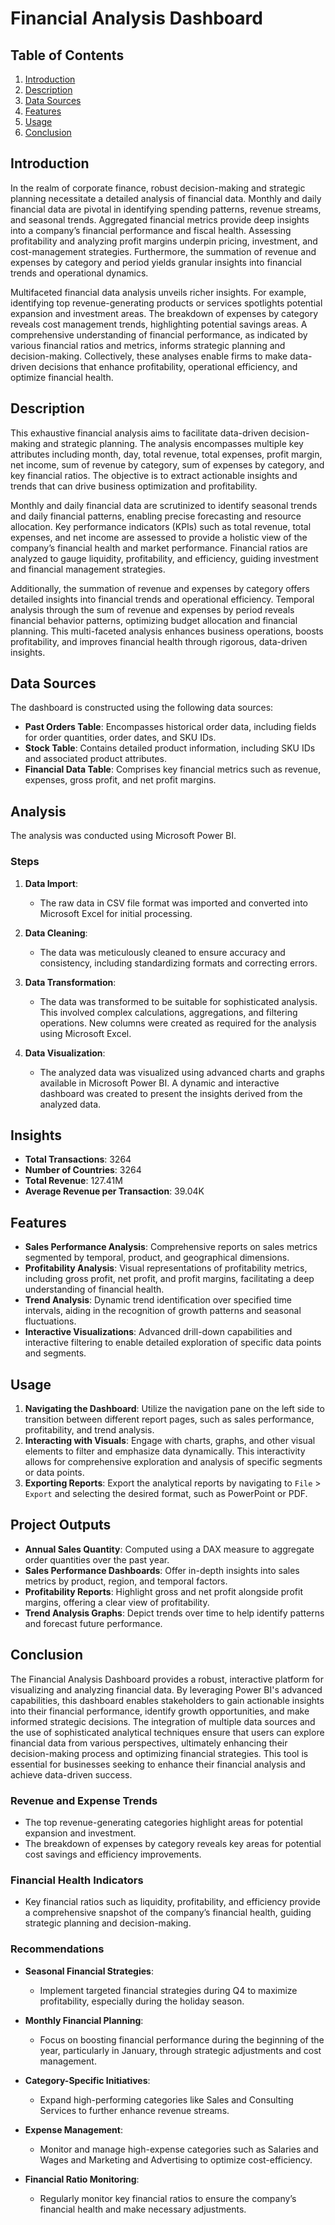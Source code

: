 

# Financial Analysis Dashboard 

## Table of Contents
1. [Introduction](#introduction)
2. [Description](#description)
3. [Data Sources](#data-sources)
4. [Features](#features)
5. [Usage](#usage)
6. [Conclusion](#conclusion)

## Introduction
In the realm of corporate finance, robust decision-making and strategic planning necessitate a detailed analysis of financial data. Monthly and daily financial data are pivotal in identifying spending patterns, revenue streams, and seasonal trends. Aggregated financial metrics provide deep insights into a company’s financial performance and fiscal health. Assessing profitability and analyzing profit margins underpin pricing, investment, and cost-management strategies. Furthermore, the summation of revenue and expenses by category and period yields granular insights into financial trends and operational dynamics.

Multifaceted financial data analysis unveils richer insights. For example, identifying top revenue-generating products or services spotlights potential expansion and investment areas. The breakdown of expenses by category reveals cost management trends, highlighting potential savings areas. A comprehensive understanding of financial performance, as indicated by various financial ratios and metrics, informs strategic planning and decision-making. Collectively, these analyses enable firms to make data-driven decisions that enhance profitability, operational efficiency, and optimize financial health.

## Description
This exhaustive financial analysis aims to facilitate data-driven decision-making and strategic planning. The analysis encompasses multiple key attributes including month, day, total revenue, total expenses, profit margin, net income, sum of revenue by category, sum of expenses by category, and key financial ratios. The objective is to extract actionable insights and trends that can drive business optimization and profitability.

Monthly and daily financial data are scrutinized to identify seasonal trends and daily financial patterns, enabling precise forecasting and resource allocation. Key performance indicators (KPIs) such as total revenue, total expenses, and net income are assessed to provide a holistic view of the company’s financial health and market performance. Financial ratios are analyzed to gauge liquidity, profitability, and efficiency, guiding investment and financial management strategies.

Additionally, the summation of revenue and expenses by category offers detailed insights into financial trends and operational efficiency. Temporal analysis through the sum of revenue and expenses by period reveals financial behavior patterns, optimizing budget allocation and financial planning. This multi-faceted analysis enhances business operations, boosts profitability, and improves financial health through rigorous, data-driven insights.


## Data Sources
The dashboard is constructed using the following data sources:
- **Past Orders Table**: Encompasses historical order data, including fields for order quantities, order dates, and SKU IDs.
- **Stock Table**: Contains detailed product information, including SKU IDs and associated product attributes.
- **Financial Data Table**: Comprises key financial metrics such as revenue, expenses, gross profit, and net profit margins.


## Analysis
The analysis was conducted using Microsoft Power BI.

### Steps

1. **Data Import**:
   - The raw data in CSV file format was imported and converted into Microsoft Excel for initial processing.

2. **Data Cleaning**:
   - The data was meticulously cleaned to ensure accuracy and consistency, including standardizing formats and correcting errors.

3. **Data Transformation**:
   - The data was transformed to be suitable for sophisticated analysis. This involved complex calculations, aggregations, and filtering operations. New columns were created as required for the analysis using Microsoft Excel.

4. **Data Visualization**:
   - The analyzed data was visualized using advanced charts and graphs available in Microsoft Power BI. A dynamic and interactive dashboard was created to present the insights derived from the analyzed data.

## Insights
- **Total Transactions**: 3264
- **Number of Countries**: 3264
- **Total Revenue**: 127.41M
- **Average Revenue per Transaction**: 39.04K


## Features

- **Sales Performance Analysis**: Comprehensive reports on sales metrics segmented by temporal, product, and geographical dimensions.
- **Profitability Analysis**: Visual representations of profitability metrics, including gross profit, net profit, and profit margins, facilitating a deep understanding of financial health.
- **Trend Analysis**: Dynamic trend identification over specified time intervals, aiding in the recognition of growth patterns and seasonal fluctuations.
- **Interactive Visualizations**: Advanced drill-down capabilities and interactive filtering to enable detailed exploration of specific data points and segments.


## Usage
1. **Navigating the Dashboard**: Utilize the navigation pane on the left side to transition between different report pages, such as sales performance, profitability, and trend analysis.
2. **Interacting with Visuals**: Engage with charts, graphs, and other visual elements to filter and emphasize data dynamically. This interactivity allows for comprehensive exploration and analysis of specific segments or data points.
3. **Exporting Reports**: Export the analytical reports by navigating to `File` > `Export` and selecting the desired format, such as PowerPoint or PDF.

## Project Outputs
- **Annual Sales Quantity**: Computed using a DAX measure to aggregate order quantities over the past year.
- **Sales Performance Dashboards**: Offer in-depth insights into sales metrics by product, region, and temporal factors.
- **Profitability Reports**: Highlight gross and net profit alongside profit margins, offering a clear view of profitability.
- **Trend Analysis Graphs**: Depict trends over time to help identify patterns and forecast future performance.

## Conclusion
The Financial Analysis Dashboard provides a robust, interactive platform for visualizing and analyzing financial data. By leveraging Power BI's advanced capabilities, this dashboard enables stakeholders to gain actionable insights into their financial performance, identify growth opportunities, and make informed strategic decisions. The integration of multiple data sources and the use of sophisticated analytical techniques ensure that users can explore financial data from various perspectives, ultimately enhancing their decision-making process and optimizing financial strategies. This tool is essential for businesses seeking to enhance their financial analysis and achieve data-driven success.

### Revenue and Expense Trends
- The top revenue-generating categories highlight areas for potential expansion and investment.
- The breakdown of expenses by category reveals key areas for potential cost savings and efficiency improvements.

### Financial Health Indicators
- Key financial ratios such as liquidity, profitability, and efficiency provide a comprehensive snapshot of the company’s financial health, guiding strategic planning and decision-making.

### Recommendations
- **Seasonal Financial Strategies**:
  - Implement targeted financial strategies during Q4 to maximize profitability, especially during the holiday season.

- **Monthly Financial Planning**:
  - Focus on boosting financial performance during the beginning of the year, particularly in January, through strategic adjustments and cost management.

- **Category-Specific Initiatives**:
  - Expand high-performing categories like Sales and Consulting Services to further enhance revenue streams.

- **Expense Management**:
  - Monitor and manage high-expense categories such as Salaries and Wages and Marketing and Advertising to optimize cost-efficiency.

- **Financial Ratio Monitoring**:
  - Regularly monitor key financial ratios to ensure the company’s financial health and make necessary adjustments.
